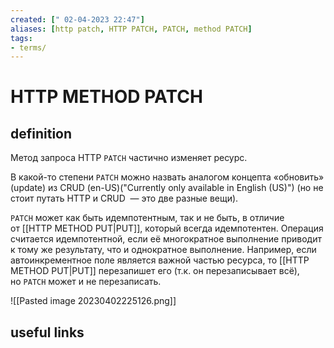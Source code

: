 ```yaml
---
created: [" 02-04-2023 22:47"]
aliases: [http patch, HTTP PATCH, PATCH, method PATCH]
tags:
- terms/
---
```


# HTTP METHOD PATCH

## definition

Метод запроса HTTP `PATCH` частично изменяет ресурс.

В какой-то степени `PATCH` можно назвать аналогом концепта «обновить» (update) из CRUD (en-US)("Currently only available in English (US)") (но не стоит путать HTTP и CRUD  — это две разные вещи).

`PATCH` может как быть идемпотентным, так и не быть, в отличие от [[HTTP METHOD PUT|PUT]], который всегда идемпотентен. Операция считается идемпотентной, если её многократное выполнение приводит к тому же результату, что и однократное выполнение. Например, если автоинкрементное поле является важной частью ресурса, то [[HTTP METHOD PUT|PUT]] перезапишет его (т.к. он перезаписывает всё), но `PATCH` может и не перезаписать.

![[Pasted image 20230402225126.png]]

## useful links
